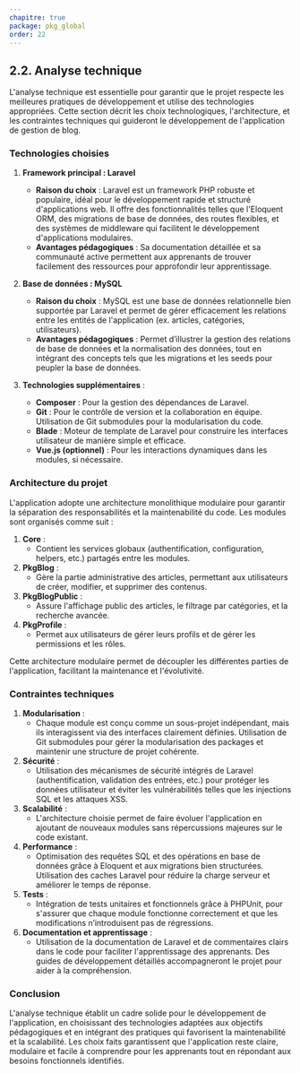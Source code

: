 ```yaml
---
chapitre: true
package: pkg_global
order: 22
---
```


## 2.2. Analyse technique  

L'analyse technique est essentielle pour garantir que le projet respecte les meilleures pratiques de développement et utilise des technologies appropriées. Cette section décrit les choix technologiques, l'architecture, et les contraintes techniques qui guideront le développement de l'application de gestion de blog.  



### **Technologies choisies**  
1. **Framework principal : Laravel**  
   - **Raison du choix** : Laravel est un framework PHP robuste et populaire, idéal pour le développement rapide et structuré d'applications web. Il offre des fonctionnalités telles que l'Eloquent ORM, des migrations de base de données, des routes flexibles, et des systèmes de middleware qui facilitent le développement d'applications modulaires.
   - **Avantages pédagogiques** : Sa documentation détaillée et sa communauté active permettent aux apprenants de trouver facilement des ressources pour approfondir leur apprentissage.

2. **Base de données : MySQL**  
   - **Raison du choix** : MySQL est une base de données relationnelle bien supportée par Laravel et permet de gérer efficacement les relations entre les entités de l'application (ex. articles, catégories, utilisateurs).
   - **Avantages pédagogiques** : Permet d’illustrer la gestion des relations de base de données et la normalisation des données, tout en intégrant des concepts tels que les migrations et les seeds pour peupler la base de données.

3. **Technologies supplémentaires** :  
   - **Composer** : Pour la gestion des dépendances de Laravel.
   - **Git** : Pour le contrôle de version et la collaboration en équipe. Utilisation de Git submodules pour la modularisation du code.
   - **Blade** : Moteur de template de Laravel pour construire les interfaces utilisateur de manière simple et efficace.
   - **Vue.js (optionnel)** : Pour les interactions dynamiques dans les modules, si nécessaire.



### **Architecture du projet**  
L'application adopte une architecture monolithique modulaire pour garantir la séparation des responsabilités et la maintenabilité du code. Les modules sont organisés comme suit :  
1. **Core** :  
   - Contient les services globaux (authentification, configuration, helpers, etc.) partagés entre les modules.  
2. **PkgBlog** :  
   - Gère la partie administrative des articles, permettant aux utilisateurs de créer, modifier, et supprimer des contenus.  
3. **PkgBlogPublic** :  
   - Assure l'affichage public des articles, le filtrage par catégories, et la recherche avancée.  
4. **PkgProfile** :  
   - Permet aux utilisateurs de gérer leurs profils et de gérer les permissions et les rôles.  

Cette architecture modulaire permet de découpler les différentes parties de l'application, facilitant la maintenance et l'évolutivité.



### **Contraintes techniques**  
1. **Modularisation** :  
   - Chaque module est conçu comme un sous-projet indépendant, mais ils interagissent via des interfaces clairement définies. Utilisation de Git submodules pour gérer la modularisation des packages et maintenir une structure de projet cohérente.  
2. **Sécurité** :  
   - Utilisation des mécanismes de sécurité intégrés de Laravel (authentification, validation des entrées, etc.) pour protéger les données utilisateur et éviter les vulnérabilités telles que les injections SQL et les attaques XSS.
3. **Scalabilité** :  
   - L'architecture choisie permet de faire évoluer l'application en ajoutant de nouveaux modules sans répercussions majeures sur le code existant.
4. **Performance** :  
   - Optimisation des requêtes SQL et des opérations en base de données grâce à Eloquent et aux migrations bien structurées. Utilisation des caches Laravel pour réduire la charge serveur et améliorer le temps de réponse.
5. **Tests** :  
   - Intégration de tests unitaires et fonctionnels grâce à PHPUnit, pour s'assurer que chaque module fonctionne correctement et que les modifications n’introduisent pas de régressions.  
6. **Documentation et apprentissage** :  
   - Utilisation de la documentation de Laravel et de commentaires clairs dans le code pour faciliter l'apprentissage des apprenants. Des guides de développement détaillés accompagneront le projet pour aider à la compréhension.



### **Conclusion**  
L'analyse technique établit un cadre solide pour le développement de l'application, en choisissant des technologies adaptées aux objectifs pédagogiques et en intégrant des pratiques qui favorisent la maintenabilité et la scalabilité. Les choix faits garantissent que l'application reste claire, modulaire et facile à comprendre pour les apprenants tout en répondant aux besoins fonctionnels identifiés.